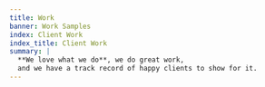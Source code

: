 ```yaml
---
title: Work
banner: Work Samples
index: Client Work
index_title: Client Work
summary: |
  **We love what we do**, we do great work,
  and we have a track record of happy clients to show for it.
---
```

